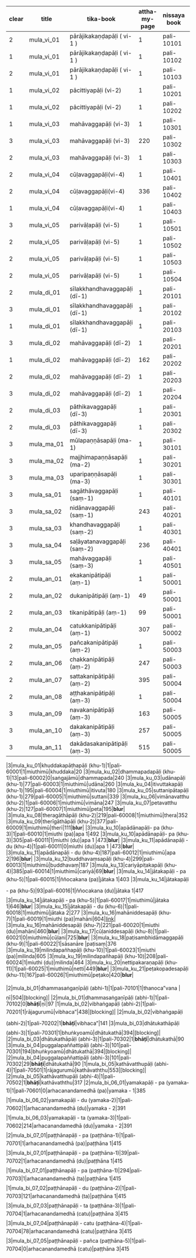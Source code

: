 |clear|title|tika-book|attha-my-page|nissaya book| start|type|nissaya title|page count|status|link|
|-|-|-|-|-|-|-|-|-|-|-|
|2|mula_vi_01|pārājikakaṇḍapāḷi ( vi-1 )|1|pali-10101|1|bhurākrī|vi 1|396
|1|mula_vi_01|pārājikakaṇḍapāḷi ( vi-1 )|1|pali-10102|1|pakhukkūmū|vi 1|704
|2|mula_vi_01|pārājikakaṇḍapāḷi ( vi-1 )|1|pali-10103|1|**bhāṭī**|vi 1|325
|1|mula_vi_02|pācittiyapāḷi (vi-2)|1|pali-10201|1|bhurākrī|vi 2|352
|1|mula_vi_02|pācittiyapāḷi (vi-2)|1|pali-10202|1|**bhāṭī**|vi 2|267
|1|mula_vi_03|mahāvaggapāḷi (vi-3)|1|pali-10301|1|veyaṃbhuṃsā (pa)|vi 3|294
|3|mula_vi_03|mahāvaggapāḷi (vi-3)|220|pali-10302|1|veyaṃbhuṃsā (du)|vi 3|297
|2|mula_vi_03|mahāvaggapāḷi (vi-3)|1|pali-10303|1|**bhāṭī**|vi 3|503
|2|mula_vi_04|cūḷavaggapāḷi(vi-4)|1|pali-10401|1|caṅkyoငa(pa)|vi 4|368
|2|mula_vi_04|cūḷavaggapāḷi(vi-4)|336|pali-10402|1|caṅkyoငa(du)|vi 4|289
|1|mula_vi_04|cūḷavaggapāḷi(vi-4)|1|pali-10403|1|**bhāṭī**|vi 4|293
|3|mula_vi_05|parivāḷapāḷi (vi-5)|1|pali-10501|1|sacachima’amū|vi 5|456
|2|mula_vi_05|parivāḷapāḷi (vi-5)|1|pali-10502|1|**bhāṭī**|vi 5|181
|2|mula_vi_05|parivāḷapāḷi (vi-5)|1|pali-10503|1|miuthi|vi 5|181
|2|mula_vi_05|parivāḷapāḷi (vi-5)|1|pali-10504|1|miuthi|vi 5|181
|2|mula_di_01|sīlakkhandhavaggapāḷi (dī-1)|1|pali-20101|1|neraငa |dī 1|494
|3|mula_di_01|sīlakkhandhavaggapāḷi (dī-1)|1|pali-20102|1|pakhukkūmū|dī 1|670
|1|mula_di_01|sīlakkhandhavaggapāḷi (dī-1)|1|pali-20103|1|**bhāṭī**|dī 1|400
|3|mula_di_02|mahāvaggapāḷi (dī-2)|1|pali-20201|1|neraငa(pa)|dī 2|320
|1|mula_di_02|mahāvaggapāḷi (dī-2)|162|pali-20202|1|neraငa(du)|dī 2|281
|2|mula_di_02|mahāvaggapāḷi (dī-2)|1|pali-20203|1|pakhukkūmū|dī 2|805
|3|mula_di_02|mahāvaggapāḷi (dī-2)|1|pali-20204|1|**bhāṭī**|dī 2|519
|2|mula_di_03|pāthikavaggapāḷi (dī-3)|1|pali-20301|1|pakhukkūmū|dī 3|720
|2|mula_di_03|pāthikavaggapāḷi (dī-3)|1|pali-20302|1|neraငa |dī 3|358
|3|mula_ma_01|mūlapaṇṇāsapāḷi (ma-1)|1|pali-30101|1|sāsanāre |ma 1|359|[link](https://www-hk.wikipali.org/app/article/index.php?view=chapter&book=164&par=5&channal=a73e1d78-9666-4cb2-b909-f235aa3362e5&display=sent&mode=edit&direction=col)|
|3|mula_ma_02|majjhimapaṇṇāsapāḷi (ma-2)|1|pali-30201|1|sāsanāre |ma 2|388|[link](https://www-hk.wikipali.org/app/article/index.php?view=chapter&book=165&par=5&channal=a73e1d78-9666-4cb2-b909-f235aa3362e5&display=sent&mode=edit&direction=col)|
|3|mula_ma_03|uparipaṇṇāsapāḷi (ma-3)|1|pali-30301|1|sāsanāre |ma 3|307|[link](https://www-hk.wikipali.org/app/article/index.php?view=chapter&book=166&par=5&channal=a73e1d78-9666-4cb2-b909-f235aa3362e5&display=sent&mode=edit&direction=col)|
|3|mula_sa_01|sagāthāvaggapāḷi (saṃ-1)|1|pali-40101|1|sāsanāre |saṃ 1|299||
|3|mula_sa_02|nidānavaggapāḷi (saṃ-1)|243|pali-40201|1|sāsanāre |saṃ 1|231
|3|mula_sa_03|khandhavaggapāḷi (saṃ-2)|1|pali-40301|1|sāsanāre |saṃ 2|222
|3|mula_sa_04|saḷāyatanavaggapāḷi (saṃ-2)|236|pali-40401|1|sāsanāre |saṃ 2|336
|3|mula_sa_05|mahāvaggapāḷi (saṃ-3)|1|pali-40501|1|sāsanāre |saṃ 3|477
|2|mula_an_01|ekakanipātipāḷi (aṃ-1)|1|pali-50001|1|ū”paññissara (pa)|aṃ 1|635
|2|mula_an_02|dukanipātipāḷi (aṃ-1)|49|pali-50001|112|ū”paññissara (pa)|aṃ 1|635
|2|mula_an_03|tikanipātipāḷi (aṃ-1)|99|pali-50001|217|ū”paññissara (pa)|aṃ 1|635
|2|mula_an_04|catukkanipātipāḷi (aṃ-1)|307|pali-50002|1|ū”paññissara (du)|aṃ 1|507
|2|mula_an_05|pañcakanipātipāḷi (aṃ-2)|1|pali-50003|1|ū”paññissara (ta)|aṃ 2|703
|2|mula_an_06|chakkanipātipāḷi (aṃ-2)|247|pali-50003|421|ū”paññissara (ta)|aṃ 2|703
|2|mula_an_07|sattakanipātipāḷi (aṃ-2)|395|pali-50004|1|ū”paññissara (ca)|aṃ 2|619
|2|mula_an_08|aṭṭhakanipātipāḷi (aṃ-3)|1|pali-50004|276|ū”paññissara (ca)|aṃ 2|619
|3|mula_an_09|navakanipātipāḷi (aṃ-3)|163|pali-50005|1|ū”paññissara (pañca)|aṃ 3|805
|3|mula_an_10|dakakanipātipāḷi (aṃ-3)|257|pali-50005|264|ū”paññissara (pañca)|aṃ 3|805
|3|mula_an_11|dakādasakanipātipāḷi (aṃ-3)|515|pali-50005|746|ū”paññissara (pañca)|aṃ 3|805

|3|mula_ku_01|khuddakapāṭhapāḷi (khu-1)|1|pali-60001|1|miuthimū|khuddaka|20
|3|mula_ku_02|dhammapadapāḷi (khu-1)|13|pali-60002|0|saṅgajāmū|dhammapada|240
|3|mula_ku_03|udānapāḷi (khu-1)|77|pali-60003|1|miuthimū|udāna|260
|3|mula_ku_04|itivuttakapāḷi (khu-1)|195|pali-60004|1|miuthimū|itivuta|180
|3|mula_ku_05|suttanipātapāḷi (khu-1)|279|pali-60005|1|miuthimū|suttani|339
|3|mula_ku_06|vimānavatthu (khu-2)|1|pali-60006|1|miuthimū|vimāna|247
|3|mula_ku_07|petavatthu (khu-2)|127|pali-60007|1|miuthimū|peta|195|**blur**|
|3|mula_ku_08|theragāthāpāḷi (khu-2)|219|pali-60008|1|miuthimū|thera|352
|3|mula_ku_09|therīgāthāpāḷi (khu-2)|377|pali-60009|1|miuthimū|therī|111|**blur**|
|3|mula_ku_10|apādānapāḷi- pa (khu-3)|1|pali-60010|1|miuthi (pa)|apa 1|492
|3|mula_ku_10|apādānapāḷi- pa (khu-3)|305|pali-60011|1|miuthi (du)|apa 1 |473|**blur**|
|3|mula_ku_11|apādānapāḷi - du (khu-4)|1|pali-60011|0|miuthi (du)|apa 1 |473|**blur**|
|3|mula_ku_11|apādānapāḷi - du (khu-4)|187|pali-60012|1|miuthimū|apa 2|196|**blur**|
|3|mula_ku_12|buddhavaṃsapāḷi (khu-4)|299|pali-60013|1|miuthimū|buddhavaṃ|187
|3|mula_ku_13|cariyāpiṭakapāḷi (khu-4)|385|pali-60014|1|miuthimū|cariyā|69|**blur**|
|3|mula_ku_14|jātakapāḷi - pa (khu-5)|1|pali-60015|1|ññoငakana (pa)|jātaka 1|403
|3|mula_ku_14|jātakapāḷi - pa (khu-5)|93|pali-60016|1|ññoငakana (du)|jātaka 1|417
|3|mula_ku_14|jātakapāḷi - pa (khu-5)|1|pali-60017|1|miuthimū|jātaka 1|646|**blur**|
|3|mula_ku_15|jātakapāḷi - du (khu-6)|1|pali-60018|1|miuthimū|jātaka 2|277
|3|mula_ku_16|mahāniddesapāḷi (khu-7)|1|pali-60019|1|miuthi (pa)|mahāni|604|[link](https://www-hk.wikipali.org/app/article/index.php?view=chapter&book=149&par=5&channal=a73e1d78-9666-4cb2-b909-f235aa3362e5&display=sent&mode=edit&direction=col)|
|3|mula_ku_16|mahāniddesapāḷi (khu-7)|221|pali-60020|1|miuthi (du)|mahāni|460|**blur**|
|3|mula_ku_17|cūḷaniddesapāḷi (khu-8)|1|pali-60021|0|miuthimū|cūḷani|725|**blur**|
|3|mula_ku_18|paṭisambhidāmaggapāḷi (khu-9)|1|pali-60022|1|sāsanāre |paṭisaṃ|376
|3|mula_ku_19|milindapañhapāḷi (khu-10)|1|pali-60023|1|miuthi (pa)|milinda|605
|3|mula_ku_19|milindapañhapāḷi (khu-10)|208|pali-60024|1|miuthi (du)|milinda|464
|3|mula_ku_20|nettipakaraṇapāḷi (khu-11)|1|pali-60025|1|miuthimū|netti|449|**blur**|
|3|mula_ku_21|peṭakopadesapāḷi (khu-11)|167|pali-60026|1|miuthimū|peṭako|420|**blur**|

|2|mula_bi_01|dhammasaṅgaṇīpāḷi (abhi-1)|1|pali-70101|1|thanoငa”vana |ṇī|504|[blocking]|
|2|mula_bi_01|dhammasaṅgaṇīpāḷi (abhi-1)|1|pali-70102|0|**bhāṭī**|ṇī|97
|1|mula_bi_02|vibhaṅgapāḷi (abhi-2)|1|pali-70201|1|rājagurumū|vibhaငa”|438|[blocking]|
|2|mula_bi_02|vibhaṅgapāḷi (abhi-2)|1|pali-70202|1|**bhāṭī**|vibhaငa”|141
|3|mula_bi_03|dhātukathāpāḷi (abhi-3)|1|pali-70301|1|bhuṅkyoamū|dhātukathā|394|[blocking]|
|2|mula_bi_03|dhātukathāpāḷi (abhi-3)|1|pali-70302|1|**bhāṭī**|dhātukathā|90
|3|mula_bi_04|puggalapaññattipāḷi (abhi-3)|101|pali-70301|194|bhuṅkyoamū|dhātukathā|394|[blocking]|
|2|mula_bi_04|puggalapaññattipāḷi (abhi-3)|101|pali-70302|29|**bhāṭī**|dhātukathā|90
|1|mula_bi_05|kathāvatthupāḷi (abhi-4)|1|pali-70501|1|rājagurumū|kathāvaththu|553|[blocking]|
|2|mula_bi_05|kathāvatthupāḷi (abhi-4)|1|pali-70502|1|**bhāṭī**|kathāvaththu|317
|2|mula_bi_06_01|yamakapāḷi - pa (yamaka-1)|1|pali-70601|0|arhaငanandamedhā (pa)|yamaka - 1|385
|1|mula_bi_06_02|yamakapāḷi - du (yamaka-2)|1|pali-70602|1|arhaငanandamedhā (du)|yamaka - 2|391
|1|mula_bi_06_03|yamakapāḷi - ta (yamaka-3)|1|pali-70602|214|arhaငanandamedhā (du)|yamaka - 2|391
|2|mula_bi_07_01|paṭṭhānapāḷi - pa (paṭṭhāna-1)|1|pali-70701|1|arhaငanandamedhā (pa)|paṭṭhāna 1|415
|3|mula_bi_07_01|paṭṭhānapāḷi - pa (paṭṭhāna-1)|39|pali-70702|1|arhaငanandamedhā (du)|paṭṭhāna 1|415
|1|mula_bi_07_01|paṭṭhānapāḷi - pa (paṭṭhāna-1)|294|pali-70703|1|arhaငanandamedhā (ta)|paṭṭhāna 1|415
|1|mula_bi_07_02|paṭṭhānapāḷi - du (paṭṭhāna-2)|1|pali-70703|121|arhaငanandamedhā (ta)|paṭṭhāna 1|415
|3|mula_bi_07_03|paṭṭhānapāḷi - ta (paṭṭhāna-3)|1|pali-70704|1|arhaငanandamedhā (catu)|paṭṭhāna 3|415
|3|mula_bi_07_04|paṭṭhānapāḷi - catu (paṭṭhāna-4)|1|pali-70704|78|arhaငanandamedhā (catu)|paṭṭhāna 3|415
|3|mula_bi_07_05|paṭṭhānapāḷi - pañca (paṭṭhāna-5)|1|pali-70704|0|arhaငanandamedhā (catu)|paṭṭhāna 3|415